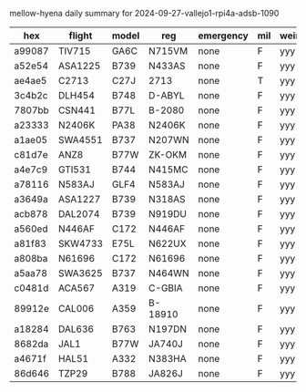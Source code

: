mellow-hyena daily summary for 2024-09-27-vallejo1-rpi4a-adsb-1090

|hex|flight|model|reg|emergency|mil|weirdo|
|--|--|--|--|--|--|--|
|a99087|TIV715|GA6C|N715VM|none|F|yyy|
|a52e54|ASA1225|B739|N433AS|none|F|yyy|
|ae4ae5|C2713|C27J|2713|none|T|yyy|
|3c4b2c|DLH454|B748|D-ABYL|none|F|yyy|
|7807bb|CSN441|B77L|B-2080|none|F|yyy|
|a23333|N2406K|PA38|N2406K|none|F|yyy|
|a1ae05|SWA4551|B737|N207WN|none|F|yyy|
|c81d7e|ANZ8|B77W|ZK-OKM|none|F|yyy|
|a4e7c9|GTI531|B744|N415MC|none|F|yyy|
|a78116|N583AJ|GLF4|N583AJ|none|F|yyy|
|a3649a|ASA1227|B739|N318AS|none|F|yyy|
|acb878|DAL2074|B739|N919DU|none|F|yyy|
|a560ed|N446AF|C172|N446AF|none|F|yyy|
|a81f83|SKW4733|E75L|N622UX|none|F|yyy|
|a808ba|N61696|C172|N61696|none|F|yyy|
|a5aa78|SWA3625|B737|N464WN|none|F|yyy|
|c0481d|ACA567|A319|C-GBIA|none|F|yyy|
|89912e|CAL006|A359|B-18910|none|F|yyy|
|a18284|DAL636|B763|N197DN|none|F|yyy|
|8682da|JAL1|B77W|JA740J|none|F|yyy|
|a4671f|HAL51|A332|N383HA|none|F|yyy|
|86d646|TZP29|B788|JA826J|none|F|yyy|
